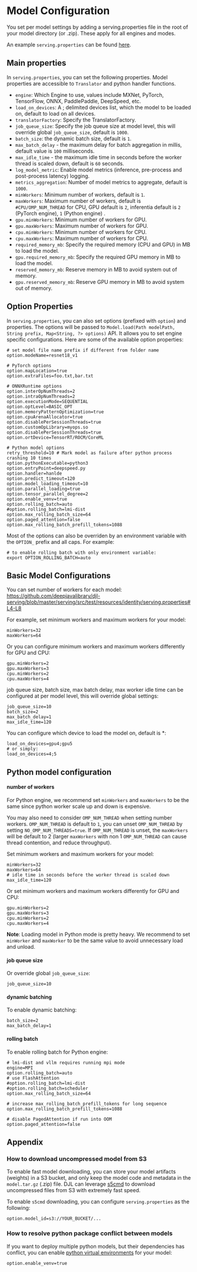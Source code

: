 # Model Configuration

You set per model settings by adding a serving.properties file in the root of your model directory (or .zip).
These apply for all engines and modes.

An example `serving.properties` can be found [here](https://github.com/deepjavalibrary/djl-serving/blob/master/serving/src/test/resources/identity/serving.properties).

## Main properties

In `serving.properties`, you can set the following properties. Model properties are accessible to `Translator`
and python handler functions.

- `engine`: Which Engine to use, values include MXNet, PyTorch, TensorFlow, ONNX, PaddlePaddle, DeepSpeed, etc.
- `load_on_devices`: A ; delimited devices list, which the model to be loaded on, default to load on all devices.
- `translatorFactory`: Specify the TranslatorFactory.
- `job_queue_size`: Specify the job queue size at model level, this will override global `job_queue_size`, default is `1000`.
- `batch_size`: the dynamic batch size, default is `1`.
- `max_batch_delay` - the maximum delay for batch aggregation in millis, default value is `100` milliseconds.
- `max_idle_time` - the maximum idle time in seconds before the worker thread is scaled down, default is `60` seconds.
- `log_model_metric`: Enable model metrics (inference, pre-process and post-process latency) logging.
- `metrics_aggregation`: Number of model metrics to aggregate, default is `1000`.
- `minWorkers`: Minimum number of workers, default is `1`.
- `maxWorkers`: Maximum number of workers, default is `#CPU/OMP_NUM_THREAD` for CPU, GPU default is `2`, inferentia default is `2` (PyTorch engine), `1` (Python engine) .
- `gpu.minWorkers`: Minimum number of workers for GPU.
- `gpu.maxWorkers`: Maximum number of workers for GPU.
- `cpu.minWorkers`: Minimum number of workers for CPU.
- `cpu.maxWorkers`: Maximum number of workers for CPU.
- `required_memory_mb`: Specify the required memory (CPU and GPU) in MB to load the model.
- `gpu.required_memory_mb`: Specify the required GPU memory in MB to load the model.
- `reserved_memory_mb`: Reserve memory in MB to avoid system out of memory.
- `gpu.reserved_memory_mb`: Reserve GPU memory in MB to avoid system out of memory.

## Option Properties

In `serving.properties`, you can also set options (prefixed with `option`) and properties.
The options will be passed to `Model.load(Path modelPath, String prefix, Map<String, ?> options)` API.
It allows you to set engine specific configurations.
Here are some of the available option properties:

```
# set model file name prefix if different from folder name
option.modeName=resnet18_v1

# PyTorch options
option.mapLocation=true
option.extraFiles=foo.txt,bar.txt

# ONNXRuntime options
option.interOpNumThreads=2
option.intraOpNumThreads=2
option.executionMode=SEQUENTIAL
option.optLevel=BASIC_OPT
option.memoryPatternOptimization=true
option.cpuArenaAllocator=true
option.disablePerSessionThreads=true
option.customOpLibrary=myops.so
option.disablePerSessionThreads=true
option.ortDevice=TensorRT/ROCM/CoreML

# Python model options
retry_threshold=10 # Mark model as failure after python process crashing 10 times
option.pythonExecutable=python3
option.entryPoint=deepspeed.py
option.handler=hanlde
option.predict_timeout=120
option.model_loading_timeout=10
option.parallel_loading=true
option.tensor_parallel_degree=2
option.enable_venv=true
option.rolling_batch=auto
#option.rolling_batch=lmi-dist
option.max_rolling_batch_size=64
option.paged_attention=false
option.max_rolling_batch_prefill_tokens=1088
```

Most of the options can also be overriden by an environment variable with the `OPTION_` prefix and all caps.
For example:

```
# to enable rolling batch with only environment variable:
export OPTION_ROLLING_BATCH=auto
```

## Basic Model Configurations

You can set number of workers for each model:
https://github.com/deepjavalibrary/djl-serving/blob/master/serving/src/test/resources/identity/serving.properties#L4-L8

For example, set minimum workers and maximum workers for your model:

```
minWorkers=32
maxWorkers=64
```

Or you can configure minimum workers and maximum workers differently for GPU and CPU:

```
gpu.minWorkers=2
gpu.maxWorkers=3
cpu.minWorkers=2
cpu.maxWorkers=4
```

job queue size, batch size, max batch delay, max worker idle time can be configured at
per model level, this will override global settings:

```
job_queue_size=10
batch_size=2
max_batch_delay=1
max_idle_time=120
```

You can configure which device to load the model on, default is *:

```
load_on_devices=gpu4;gpu5
# or simply:
load_on_devices=4;5
```

## Python model configuration

#### number of workers

For Python engine, we recommend set `minWorkers` and `maxWorkers` to be the same since python
worker scale up and down is expensive.

You may also need to consider `OMP_NUM_THREAD` when setting number workers. `OMP_NUM_THREAD` is default
to `1`, you can unset `OMP_NUM_THREAD` by setting `NO_OMP_NUM_THREADS=true`. If `OMP_NUM_THREAD` is unset,
the `maxWorkers` will be default to 2 (larger `maxWorkers` with non 1 `OMP_NUM_THREAD` can cause thread
contention, and reduce throughput).

Set minimum workers and maximum workers for your model:

```
minWorkers=32
maxWorkers=64
# idle time in seconds before the worker thread is scaled down
max_idle_time=120
```

Or set minimum workers and maximum workers differently for GPU and CPU:

```
gpu.minWorkers=2
gpu.maxWorkers=3
cpu.minWorkers=2
cpu.maxWorkers=4
```

**Note**: Loading model in Python mode is pretty heavy. We recommend to set `minWorker` and `maxWorker` to be the same value to avoid unnecessary load and unload.


#### job queue size
Or override global `job_queue_size`:

```
job_queue_size=10
```

#### dynamic batching
To enable dynamic batching:

```
batch_size=2
max_batch_delay=1
```

#### rolling batch
To enable rolling batch for Python engine:

```
# lmi-dist and vllm requires running mpi mode
engine=MPI
option.rolling_batch=auto
# use FlashAttention
#option.rolling_batch=lmi-dist
#option.rolling_batch=scheduler
option.max_rolling_batch_size=64

# increase max_rolling_batch_prefill_tokens for long sequence
option.max_rolling_batch_prefill_tokens=1088

# disable PagedAttention if run into OOM
option.paged_attention=false
```

## Appendix

### How to download uncompressed model from S3
To enable fast model downloading, you can store your model artifacts (weights) in a S3 bucket, and
only keep the model code and metadata in the `model.tar.gz` (.zip) file. DJL can leverage
[s5cmd](https://github.com/peak/s5cmd) to download uncompressed files from S3 with extremely fast
speed.

To enable `s5cmd` downloading, you can configure `serving.properties` as the following:

```
option.model_id=s3://YOUR_BUCKET/...
```

### How to resolve python package conflict between models
If you want to deploy multiple python models, but their dependencies has conflict, you can enable
[python virtual environments](https://docs.python.org/3/tutorial/venv.html) for your model:

```
option.enable_venv=true
```

